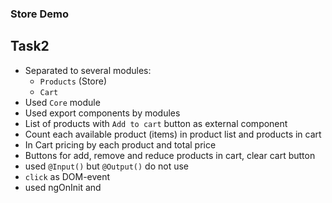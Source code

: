### Store Demo
## Task2

* Separated to several modules:
  * `Products` (Store)
  * `Cart` 
* Used `Core` module
* Used export components by modules
* List of products with `Add to cart` button as external component
* Count each available product (items) in product list and products in cart
* In Cart pricing by each product and total price
* Buttons for add, remove and reduce products in cart, clear cart button
* used `@Input()` but `@Output()` do not use
* `click` as DOM-event
* used ngOnInit and 
